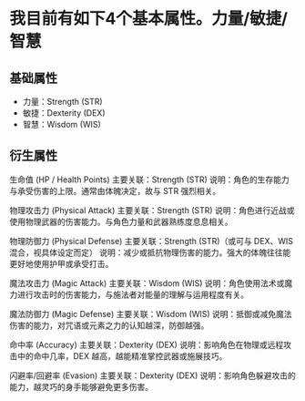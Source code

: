# 我目前有如下4个基本属性。力量/敏捷/智慧

## 基础属性

- 力量：Strength (STR)
- 敏捷：Dexterity (DEX)
- 智慧：Wisdom (WIS)

## 衍生属性

生命值 (HP / Health Points)
主要关联：Strength (STR)
说明：角色的生存能力与承受伤害的上限。通常由体魄决定，故与 STR 强烈相关。

物理攻击力 (Physical Attack)
主要关联：Strength (STR)
说明：角色进行近战或使用物理武器的伤害能力。与角色力量和武器熟练度息息相关。

物理防御力 (Physical Defense)
主要关联：Strength (STR)（或可与 DEX、WIS 混合，视具体设定而定）
说明：减少或抵抗物理伤害的能力。强大的体魄往往能更好地使用护甲或承受打击。

魔法攻击力 (Magic Attack)
主要关联：Wisdom (WIS)
说明：角色使用法术或魔力进行攻击时的伤害能力，与施法者对能量的理解与运用程度有关。

魔法防御力 (Magic Defense)
主要关联：Wisdom (WIS)
说明：抵御或减免魔法伤害的能力，对咒语或元素之力的认知越深，防御越强。

命中率 (Accuracy)
主要关联：Dexterity (DEX)
说明：影响角色在物理或远程攻击中的命中几率，DEX 越高，越能精准掌控武器或施展技巧。

闪避率/回避率 (Evasion)
主要关联：Dexterity (DEX)
说明：影响角色躲避攻击的能力，越灵巧的身手能够避免更多伤害。
